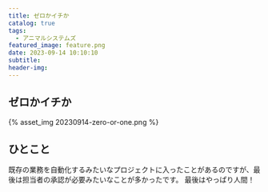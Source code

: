 ```yaml
---
title: ゼロかイチか
catalog: true
tags:
  - アニマルシステムズ
featured_image: feature.png
date: 2023-09-14 10:10:10
subtitle:
header-img:
---
```



## ゼロかイチか

{% asset_img 20230914-zero-or-one.png %}


## ひとこと
既存の業務を自動化するみたいなプロジェクトに入ったことがあるのですが、最後は担当者の承認が必要みたいなことが多かったです。
最後はやっぱり人間！
